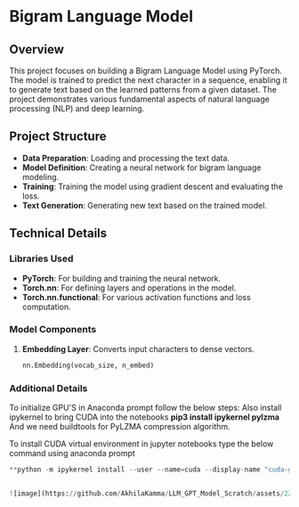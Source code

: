# Bigram Language Model

## Overview
This project focuses on building a Bigram Language Model using PyTorch. The model is trained to predict the next character in a sequence, enabling it to generate text based on the learned patterns from a given dataset. The project demonstrates various fundamental aspects of natural language processing (NLP) and deep learning.

## Project Structure
- **Data Preparation**: Loading and processing the text data.
- **Model Definition**: Creating a neural network for bigram language modeling.
- **Training**: Training the model using gradient descent and evaluating the loss.
- **Text Generation**: Generating new text based on the trained model.

## Technical Details

### Libraries Used
- **PyTorch**: For building and training the neural network.
- **Torch.nn**: For defining layers and operations in the model.
- **Torch.nn.functional**: For various activation functions and loss computation.

### Model Components
1. **Embedding Layer**: Converts input characters to dense vectors.
   ```python
   nn.Embedding(vocab_size, n_embed)

### Additional Details
To initialize GPU'S in Anaconda prompt follow the below steps:
Also install ipykernel to bring CUDA into the notebooks
**pip3 install ipykernel pylzma**
And we need buildtools for PyLZMA compression algorithm. 

To install CUDA virtual environment in jupyter notebooks type the below command using anaconda prompt
 ```python
**python -m ipykernel install --user --name=cuda --display-name "cuda-gpt"**


![image](https://github.com/AkhilaKamma/LLM_GPT_Model_Scratch/assets/22701124/4061bde2-efcf-4337-9626-e911ceac16a5)




